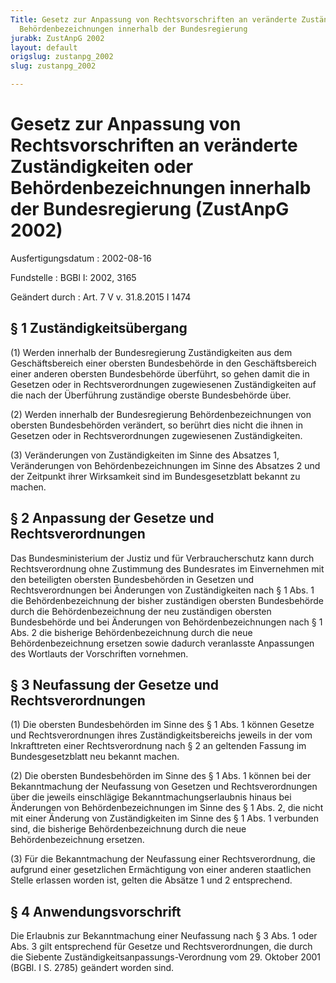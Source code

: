 ```yaml
---
Title: Gesetz zur Anpassung von Rechtsvorschriften an veränderte Zuständigkeiten oder
  Behördenbezeichnungen innerhalb der Bundesregierung
jurabk: ZustAnpG 2002
layout: default
origslug: zustanpg_2002
slug: zustanpg_2002

---
```


# Gesetz zur Anpassung von Rechtsvorschriften an veränderte Zuständigkeiten oder Behördenbezeichnungen innerhalb der Bundesregierung (ZustAnpG 2002)

Ausfertigungsdatum
:   2002-08-16

Fundstelle
:   BGBl I: 2002, 3165

Geändert durch
:   Art. 7 V v. 31.8.2015 I 1474



## § 1 Zuständigkeitsübergang

(1) Werden innerhalb der Bundesregierung Zuständigkeiten aus dem
Geschäftsbereich einer obersten Bundesbehörde in den Geschäftsbereich
einer anderen obersten Bundesbehörde überführt, so gehen damit die in
Gesetzen oder in Rechtsverordnungen zugewiesenen Zuständigkeiten auf
die nach der Überführung zuständige oberste Bundesbehörde über.

(2) Werden innerhalb der Bundesregierung Behördenbezeichnungen von
obersten Bundesbehörden verändert, so berührt dies nicht die ihnen in
Gesetzen oder in Rechtsverordnungen zugewiesenen Zuständigkeiten.

(3) Veränderungen von Zuständigkeiten im Sinne des Absatzes 1,
Veränderungen von Behördenbezeichnungen im Sinne des Absatzes 2 und
der Zeitpunkt ihrer Wirksamkeit sind im Bundesgesetzblatt bekannt zu
machen.


## § 2 Anpassung der Gesetze und Rechtsverordnungen

Das Bundesministerium der Justiz und für Verbraucherschutz kann durch
Rechtsverordnung ohne Zustimmung des Bundesrates im Einvernehmen mit
den beteiligten obersten Bundesbehörden in Gesetzen und
Rechtsverordnungen bei Änderungen von Zuständigkeiten nach § 1 Abs. 1
die Behördenbezeichnung der bisher zuständigen obersten Bundesbehörde
durch die Behördenbezeichnung der neu zuständigen obersten
Bundesbehörde und bei Änderungen von Behördenbezeichnungen nach § 1
Abs. 2 die bisherige Behördenbezeichnung durch die neue
Behördenbezeichnung ersetzen sowie dadurch veranlasste Anpassungen des
Wortlauts der Vorschriften vornehmen.


## § 3 Neufassung der Gesetze und Rechtsverordnungen

(1) Die obersten Bundesbehörden im Sinne des § 1 Abs. 1 können Gesetze
und Rechtsverordnungen ihres Zuständigkeitsbereichs jeweils in der vom
Inkrafttreten einer Rechtsverordnung nach § 2 an geltenden Fassung im
Bundesgesetzblatt neu bekannt machen.

(2) Die obersten Bundesbehörden im Sinne des § 1 Abs. 1 können bei der
Bekanntmachung der Neufassung von Gesetzen und Rechtsverordnungen über
die jeweils einschlägige Bekanntmachungserlaubnis hinaus bei
Änderungen von Behördenbezeichnungen im Sinne des § 1 Abs. 2, die
nicht mit einer Änderung von Zuständigkeiten im Sinne des § 1 Abs. 1
verbunden sind, die bisherige Behördenbezeichnung durch die neue
Behördenbezeichnung ersetzen.

(3) Für die Bekanntmachung der Neufassung einer Rechtsverordnung, die
aufgrund einer gesetzlichen Ermächtigung von einer anderen staatlichen
Stelle erlassen worden ist, gelten die Absätze 1 und 2 entsprechend.


## § 4 Anwendungsvorschrift

Die Erlaubnis zur Bekanntmachung einer Neufassung nach § 3 Abs. 1 oder
Abs. 3 gilt entsprechend für Gesetze und Rechtsverordnungen, die durch
die Siebente Zuständigkeitsanpassungs-Verordnung vom 29. Oktober 2001
(BGBl. I S. 2785) geändert worden sind.


